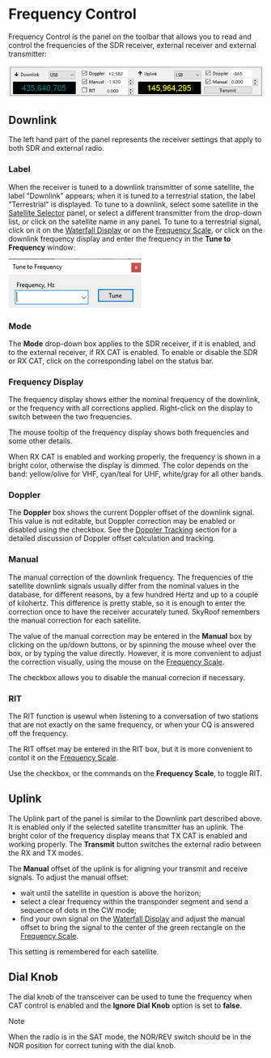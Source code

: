 # Frequency Control

Frequency Control is the panel on the toolbar that allows you to read and control the frequencies
of the SDR receiver, external receiver and external transmitter:

![Frequency Control](../images/frequency_control.png)

## Downlink

The left hand part of the panel represents the receiver settings that apply to both SDR and external radio.

### Label

When the receiver is tuned to a downlink transmitter of some satellite, the label "Downlink" appears;
when it is tuned to a terrestrial station, the label "Terrestrial" is displayed. To tune to a downlink, select
some satellite in the
[Satellite Selector](satellite_selector.md)
panel, or select a different transmitter from the drop-down list, or click on the satellite name in any
panel. To tune to a terrestrial signal, click on it on the
[Waterfall Display](waterfall_display.md)
or on the
[Frequency Scale](frequency_scale.md),
or click on the downlink frequency display and enter the frequency in the **Tune to Frequency** window:

![Tune to Frequency](../images/tune_to_frequency.png)

### Mode

The **Mode** drop-down box applies to the SDR receiver, if it is enabled, and to the external receiver,
if RX CAT is enabled. To enable or disable the SDR or RX CAT, click on the corresponding label
on the status bar.

### Frequency Display

The frequency display shows either the nominal frequency of the downlink, or the frequency with all
corrections applied. Right-click on the display to switch between the two frequencies.

The mouse tooltip of the frequency display shows both frequencies and some other details.

When RX CAT is enabled and working properly, the frequency is shown in a bright color, otherwise
the display is dimmed. The color depends on the band: yellow/olive for VHF, cyan/teal for UHF,
white/gray for all other bands.

### Doppler

The **Doppler** box shows the current Doppler offset of the downlink signal. This value is not editable,
but Doppler correction may be enabled or disabled using the checkbox. See the
[Doppler Tracking](doppler_tracking.md) section for a detailed discussion of Doppler offset calculation
and tracking.

### Manual

The manual correction of the downlink frequency. The frequencies of the satellite downlink signals
usually differ from the nominal values in the database, for different reasons, by a few hundred Hertz
and up to a couple of kilohertz. This difference is pretty stable, so it is enough to enter the
correction once to have the receiver accurately tuned. SkyRoof remembers the manual correction
for each satellite.

The value of the  manual correction may be entered in the **Manual** box by clicking on the up/down
buttons, or by spinning the mouse wheel over the box, or by typing the value directly. However, it is
more convenient to adjust the correction visually, using the mouse on the
[Frequency Scale](frequency_scale.md).

The checkbox allows you to disable the manual correcion if necessary.

### RIT

The RIT function is usewul when listening to a conversation of two stations that are not
exactly on the same frequency, or when your CQ is answered off the frequency.

The RIT offset may be entered in the RIT box, but it is more convenient to contol it on the
[Frequency Scale](frequency_scale.md).

Use the checkbox, or the commands on the **Frequency Scale**, to toggle RIT.

## Uplink

The Uplink part of the panel is similar to the Downlink part described above. It is enabled
only if the selected satellite transmitter has an uplink. The bright color of the frequency display
means that TX CAT is enabled and working properly. The **Transmit** button switches
the external radio between the RX and TX modes.

The **Manual** offset of the uplink is for aligning your transmit and receive signals.
To adjust the manual offset:

- wait until the satellite in question is above the horizon;
- select a clear frequency within the transponder segment and send a sequence of dots in the CW mode;
- find your own signal on the
    [Waterfall Display](waterfall_display.md)
    and adjust the manual offset to bring the signal to the center of the green rectangle on the
    [Frequency Scale](frequency_scale.md).

This setting is remembered for each satellite.

## Dial Knob

The dial knob of the transceiver can be used to tune the frequency when CAT control is enabled
and the **Ignore Dial Knob** option is set to **false**.

> [!Note]
> When the radio is in the SAT mode, the NOR/REV switch should be in the NOR position for correct
tuning with the dial knob.
